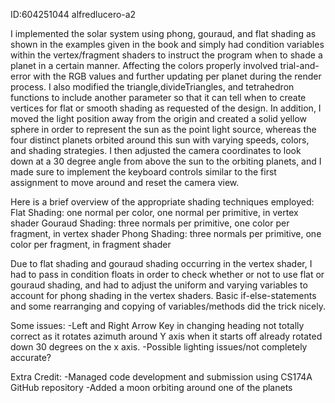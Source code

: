 ID:604251044 alfredlucero-a2

I implemented the solar system using phong, gouraud, and flat shading as shown in the
examples given in the book and simply had condition variables within the vertex/fragment
shaders to instruct the program when to shade a planet in a certain manner. Affecting the
colors properly involved trial-and-error with the RGB values and further updating per 
planet during the render process. I also modified the triangle,divideTriangles, and tetrahedron
functions to include another parameter so that it can tell when to create vertices for flat or 
smooth shading as requested of the design. In addition, I moved the light position away from 
the origin and created a solid yellow sphere in order to represent the sun as the point light 
source, whereas the four distinct planets orbited around this sun with varying speeds,
colors, and shading strategies. I then adjusted the camera coordinates to look down at a 30 degree
angle from above the sun to the orbiting planets, and I made sure to implement the keyboard 
controls similar to the first assignment to move around and reset the camera view. 

Here is a brief overview of the appropriate shading techniques employed:
Flat Shading: one normal per color, one normal per primitive, in vertex shader
Gouraud Shading: three normals per primitive, one color per fragment, in vertex shader
Phong Shading: three normals per primitive, one color per fragment, in fragment shader

Due to flat shading and gouraud shading occurring in the vertex shader, I had to pass in
condition floats in order to check whether or not to use flat or gouraud shading, and had to
adjust the uniform and varying variables to account for phong shading in the vertex shaders.
Basic if-else-statements and some rearranging and copying of variables/methods did the trick nicely.

Some issues:
-Left and Right Arrow Key in changing heading not totally correct as it rotates azimuth around Y axis
when it starts off already rotated down 30 degrees on the x axis.
-Possible lighting issues/not completely accurate?

Extra Credit:
-Managed code development and submission using CS174A GitHub repository
-Added a moon orbiting around one of the planets